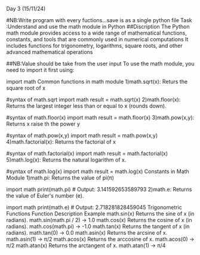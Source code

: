 Day 3 (15/11/24)

#NB:Write program with every fuctions...save is as a single python file
Task :Understand and use the math module in Python
##Discription
The Python math module provides access to a wide range of mathematical functions, constants, and tools that are commonly used in numerical computations It includes functions for trigonometry, logarithms, square roots, and other advanced mathematical operations

##NB:Value should be take from the user input
To use the math module, you need to import it first using:

import math
Common functions in math module
1)math.sqrt(x):
Returs the square root of x

#syntax of math.sqrt
import math
result = math.sqrt(x)
2)math.floor(x):
Returns the largest integer less than or equal to x (rounds down).

#syntax of math.floor(x)
import math
result = math.floor(x)
3)math.pow(x,y):
Returns x raise th the power y

#syntax of math.pow(x,y)
import math
result = math.pow(x,y)
4)math.factorial(x):
Returns the factorial of x

#syntax of math.factorial(x)
import math
result = math.factorial(x)
5)math.log(x):
Returns the natural logarithm of x.

#syntax of math.log(x)
import math
result = math.log(x)
Constants in Math Module
1)math.pi:
Returns the value of pi(π)

import math
print(math.pi)  # Output: 3.141592653589793
2)math.e:
Returns the value of Euler's number (e).

import math
print(math.e)  # Output: 2.718281828459045
Trigonometric Functions
Function Description Example
math.sin(x) Returns the sine of x (in radians). math.sin(math.pi / 2) → 1.0
math.cos(x) Returns the cosine of x (in radians). math.cos(math.pi) → -1.0
math.tan(x) Returns the tangent of x (in radians). math.tan(0) → 0.0
math.asin(x) Returns the arcsine of x. math.asin(1) → π/2
math.acos(x) Returns the arccosine of x. math.acos(0) → π/2
math.atan(x) Returns the arctangent of x. math.atan(1) → π/4
